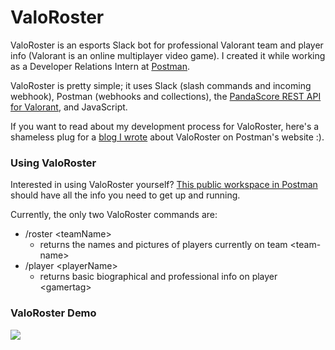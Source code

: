# ValoRoster
ValoRoster is an esports Slack bot for professional Valorant team and player info (Valorant is an online multiplayer video game). I created it while working as a Developer Relations Intern at [Postman](https://www.postman.com/).

ValoRoster is pretty simple; it uses Slack (slash commands and incoming webhook), Postman (webhooks and collections), the [PandaScore REST API for Valorant](https://developers.pandascore.co/doc/index_valorant.htm), and JavaScript.

If you want to read about my development process for ValoRoster, here's a shameless plug for a [blog I wrote](https://blog.postman.com/building-a-bot-for-busy-gamers/) about ValoRoster on Postman's website :).

### Using ValoRoster

Interested in using ValoRoster yourself? [This public workspace in Postman](https://www.postman.com/sayansoloPW/workspace/valoroster-slack-bot/overview) should have all the info you need to get up and running.

Currently, the only two ValoRoster commands are:
* /roster \<teamName\>
  * returns the names and pictures of players currently on team \<team-name\>
* /player \<playerName\>
  * returns basic biographical and professional info on player \<gamertag\>

### ValoRoster Demo
![](https://github.com/sayansisodiya/ValoRoster-Slack-Bot/blob/main/valorostergif.gif)
